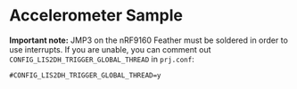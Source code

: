# Accelerometer Sample 

**Important note:** JMP3 on the nRF9160 Feather must be soldered in order to use interrupts. If you are unable, you can comment out `CONFIG_LIS2DH_TRIGGER_GLOBAL_THREAD` in `prj.conf`:

```
#CONFIG_LIS2DH_TRIGGER_GLOBAL_THREAD=y
```